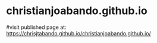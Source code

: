 # christianjoabando.github.io
#visit published page at: https://chrisjtabando.github.io/christianjoabando.github.io/
